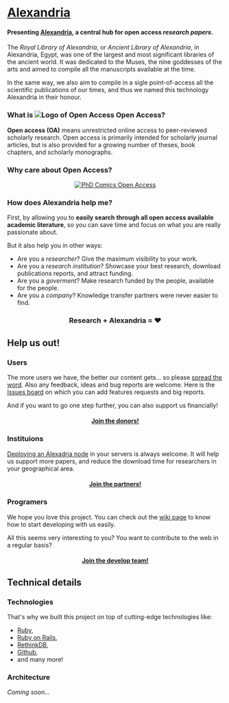 # [Alexandria](http://www.alexandria.io/)

#### Presenting [Alexandria](http://www.alexandria.io), a central hub for open access *research papers*.

The *Royal Library of Alexandria*, or *Ancient Library of Alexandria*, in Alexandria, Egypt, was one of the largest and most significant libraries of the ancient world. It was dedicated to the Muses, the nine goddesses of the arts and aimed to compile all the manuscripts available at the time.

In the same way, we also aim to compile in a sigle point-of-access all the scientific publications of our times, and thus we named this technology Alexandria in their honour.


### What is ![Logo of Open Access](http://upload.wikimedia.org/wikipedia/commons/thumb/2/25/Open_Access_logo_PLoS_white.svg/20px-Open_Access_logo_PLoS_white.svg.png) Open Access?

**Open access (OA)** means unrestricted online access to peer-reviewed scholarly research. Open access is primarily intended for scholarly journal articles, but is also provided for a growing number of theses, book chapters, and scholarly monographs.

### Why care about Open Access?

<p align="center">
  <a href="http://www.youtube.com/watch?v=L5rVH1KGBCY"><img align="center" src="http://img.youtube.com/vi/L5rVH1KGBCY/0.jpg" alt="PhD Comics Open Access" /></a>
</p>

### How does Alexandria help me?

First, by allowing you to **easily search through all open access available academic literature**, so you can save time and focus on what you are really passionate about.

But it also help you in other ways:

- Are you a *researcher*? Give the maximum visibility to your work.
- Are you a *research institution*? Showcase your best research, download publications reports, and attract funding.
- Are you a *goverment*? Make research funded by the people, available for the people.
- Are you a *company*? Knowledge transfer partners were never easier to find.

<h3 align="center"> Research + Alexandria = ♥ </h3>



## Help us out!

### Users

The more users we have, the better our content gets... so please [spread the word](http://www.alexandria.io/share). Also any feedback, ideas and bug reports are welcome. Here is the [Issues board](https://github.com/Ellyster/Alexandria/issues) on which you can add features requests and big reports.

And if you want to go one step further, you can also support us financially!

<h4 align="center"><a href="http://www.alexandria.io/donate" target="_blank">Join the donors!</a></h4>

### Instituions

[Deploying an Alexadria node](https://github.com/Ellyster/Alexandria/wiki/Alexandria_node) in your servers is always welcome. It will help us support more papers, and reduce the download time for researchers in your geographical area.

<h4 align="center"><a href="http://www.alexandria.io/host" target="_blank">Join the partners!</a></h4>

### Programers

We hope you love this project. You can check out the [wiki page](https://github.com/Ellyster/Alexandria/wiki) to know how to start developing with us easily.

All this seems very interesting to you? You want to contribute to the web in a regular basis?

<h4 align="center"><a href="http://www.alexandria.io/develop" target="_blank">Join the develop team!</a></h4>

## Technical details
### Technologies

That's why we built this project on top of cutting-edge technologies like:

- [Ruby](https://www.ruby-lang.org/),
- [Ruby on Rails](http://rubyonrails.org/),
- [RethinkDB](http://www.rethinkdb.com/),
- [Github](http://www.github.com/),
- and many more!

### Architecture
*Coming soon...*
